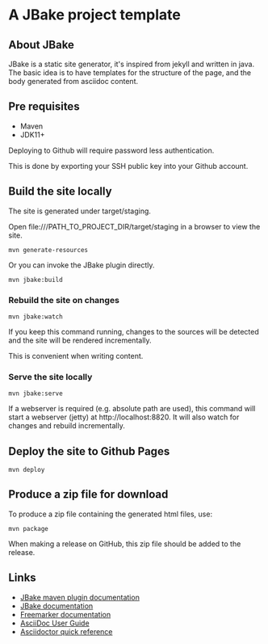 # A JBake project template

## About JBake

JBake is a static site generator, it's inspired from jekyll and written
in java.  The basic idea is to have templates for the structure of the
page, and the body generated from asciidoc content.

## Pre requisites

- Maven
- JDK11+

Deploying to Github will require password less authentication.

This is done by exporting your SSH public key into your Github account.

## Build the site locally

The site is generated under target/staging.

Open file:///PATH_TO_PROJECT_DIR/target/staging in a browser to view the site.

```
mvn generate-resources
```

Or you can invoke the JBake plugin directly.

```
mvn jbake:build
```

### Rebuild the site on changes

```
mvn jbake:watch
```

If you keep this command running, changes to the sources will be
detected and the site will be rendered incrementally.

This is convenient when writing content.

### Serve the site locally

```
mvn jbake:serve
```

If a webserver is required (e.g. absolute path are used), this command
will start a webserver (jetty) at http://localhost:8820.  It will also
watch for changes and rebuild incrementally.

## Deploy the site to Github Pages

```
mvn deploy
```

## Produce a zip file for download

To produce a zip file containing the generated html files, use:

```
mvn package
```

When making a release on GitHub, this zip file should be added to the release.

## Links

- [JBake maven plugin documentation](https://github.com/Blazebit/jbake-maven-plugin)
- [JBake documentation](http://jbake.org/docs/2.5.1)
- [Freemarker documentation](http://freemarker.org/docs)
- [AsciiDoc User Guide](http://asciidoc.org/userguide.html)
- [Asciidoctor quick reference](http://asciidoctor.org/docs/asciidoc-syntax-quick-reference)
